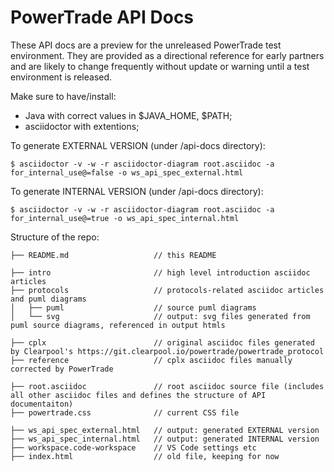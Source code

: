 # PowerTrade API Docs

These API docs are a preview for the unreleased PowerTrade test environment. They are provided as a directional reference for early partners and are likely to change frequently without update or warning until a test environment is released.

Make sure to have/install:

- Java with correct values in $JAVA_HOME, $PATH;
- asciidoctor with extentions;

To generate EXTERNAL VERSION (under /api-docs directory):

```
$ asciidoctor -v -w -r asciidoctor-diagram root.asciidoc -a for_internal_use@=false -o ws_api_spec_external.html
```

To generate INTERNAL VERSION (under /api-docs directory):

```
$ asciidoctor -v -w -r asciidoctor-diagram root.asciidoc -a for_internal_use@=true -o ws_api_spec_internal.html
```

Structure of the repo:

```
├── README.md                   // this README

├── intro                       // high level introduction asciidoc articles
├── protocols                   // protocols-related asciidoc articles and puml diagrams
│   ├── puml                    // source puml diagrams
│   └── svg                     // output: svg files generated from puml source diagrams, referenced in output htmls

├── cplx                        // original asciidoc files generated by Clearpool's https://git.clearpool.io/powertrade/powertrade_protocol
├── reference                   // cplx asciidoc files manually corrected by PowerTrade

├── root.asciidoc               // root asciidoc source file (includes all other asciidoc files and defines the structure of API documentaiton)
├── powertrade.css              // current CSS file

├── ws_api_spec_external.html   // output: generated EXTERNAL version
├── ws_api_spec_internal.html   // output: generated INTERNAL version
├── workspace.code-workspace    // VS Code settings etc
├── index.html                  // old file, keeping for now
```
